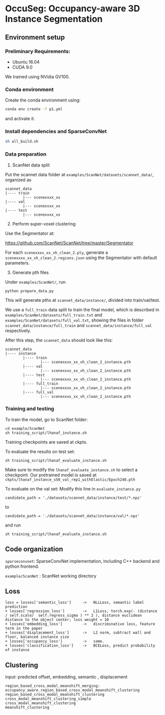 # OccuSeg: Occupancy-aware 3D Instance Segmentation

## Environment setup

### Preliminary Requirements:
* Ubuntu 16.04
* CUDA 9.0

We trained using NVidia GV100.

### Conda environment
Create the conda environment using:
```bash
conda env create -f p1.yml
```
and activate it.

### Install dependencies and SparseConvNet
```bash
sh all_build.sh
```

### Data preparation

1. ScanNet data split

Put the scannet data folder at `examples/ScanNet/datasets/scannet_data/`,
organized as 
```
scannet_data
|---- train
        |--- scenexxxx_xx
|---- val
        |--- scenexxxx_xx
|---- test
        |--- scenexxxx_xx
```

2. Perform super-voxel clustering

Use the Segmentator at:

https://github.com/ScanNet/ScanNet/tree/master/Segmentator

For each `scenexxxx_xx_vh_clean_2.ply`, generate a `scenexxxx_xx_vh_clean_2.regions.json` using the Segmentator with default parameters.

3. Generate pth files

Under `examples/ScanNet/`, run 
```
python prepare_data.py
```

This will generate pths at `scannet_data/instance/`, divided into train/val/test.

We use a `full_train` data split to train the final model, which is described in `examples/ScanNet/datasets/full_train.txt` and `examples/ScanNet/datasets/full_val.txt`, showing the files in folder `scannet_data/instance/full_train` and `scannet_data/instance/full_val` respectively.

After this step, the `scannet_data` should look like this:
```
scannet_data
|---- instance
        |---- train
                |--- scenexxxx_xx_vh_clean_2_instance.pth
        |---- val
                |--- scenexxxx_xx_vh_clean_2_instance.pth
        |---- test
                |--- scenexxxx_xx_vh_clean_2_instance.pth
        |---- full_train
                |--- scenexxxx_xx_vh_clean_2_instance.pth
        |---- full_val
                |--- scenexxxx_xx_vh_clean_2_instance.pth
```

### Training and testing

To train the model, go to ScanNet folder:

```
cd example/ScanNet
sh training_script/lhanaf_instance.sh
```

Training checkpoints are saved at ckpts.

To evaluate the results on test set:
```
sh training_script/lhanaf_evaluate_instance.sh
```
Make sure to modify the `lhanaf_evaluate_instance.sh` to select a checkpoint. Our pretrained model is saved at `ckpts/lhanaf_instance_s50_val_rep1_withElastic/Epoch240.pth`

To evaluate on the val set:
Modify this line in `evaluate_instance.py`
```
candidate_path = './datasets/scannet_data/instance/test/*.npz'
```

to 

```
candidate_path = './datasets/scannet_data/instance/val/*.npz'
```

and run

```
sh training_script/lhanaf_evaluate_instance.sh
```

## Code organization

`sparseconvnet`: SparseConvNet implementation, including C++ backend and python frontend.

`example/ScanNet` : ScanNet working directory

## Loss

```
loss = losses['semantic_loss']     ->   NLLLoss, semantic label prediction
+ losses['regression_loss']        ->   L1Loss, torch.exp(- (distance / self.scale/  self.regress_sigma ) ** 2 ), distance euclidean distance to the object center; loss weight = 10
+ losses['embedding_loss']         ->   discriminative loss, feature term in the paper
+ losses['displacement_loss']      ->   L2 norm, subtract wall and floor, balanced instance size
+ losses['occupancy_loss']         ->   same.
+ losses['classification_loss']    ->   BCELoss, predict probability of instance
```

## Clustering

input:  predicted offset, embedding, semantic , displacement



```
region_based_cross_modal_meanshift_merging: 
occupancy_aware_region_based_cross_modal_meanshift_clustering
region_based_cross_modal_meanshift_clustering
cross_modal_meanshift_clustering_simple
cross_modal_meanshift_clustering
meanshift_clustering
```

